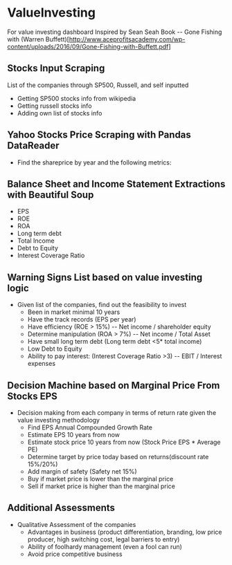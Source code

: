# ValueInvesting
For value investing dashboard
Inspired by Sean Seah Book -- Gone Fishing with (Warren Buffett)[http://www.aceprofitsacademy.com/wp-content/uploads/2016/09/Gone-Fishing-with-Buffett.pdf]


## Stocks Input Scraping
List of the companies through SP500, Russell, and self inputted
* Getting SP500 stocks info from wikipedia
* Getting russell stocks info
* Adding own list of stocks info


## Yahoo Stocks Price Scraping with Pandas DataReader
* Find the shareprice by year and the following metrics:

## Balance Sheet and Income Statement Extractions with Beautiful Soup
* EPS
* ROE
* ROA
* Long term debt
* Total Income
* Debt to Equity
* Interest Coverage Ratio

## Warning Signs List based on value investing logic
* Given list of the companies, find out the feasibility to invest
    * Been in market minimal 10 years
    * Have the track records (EPS per year)
    * Have efficiency (ROE > 15%) -- Net income / shareholder equity
    * Determine manipulation (ROA > 7%) -- Net income / Total Asset
    * Have small long term debt (Long term debt <5* total income)
    * Low Debt to Equity
    * Ability to pay interest: (Interest Coverage Ratio >3) -- EBIT / Interest expenses

## Decision Machine based on Marginal Price From Stocks EPS
* Decision making from each company in terms of return rate given the value investing methodology
    * Find EPS Annual Compounded Growth Rate
    * Estimate EPS 10 years from now
    * Estimate stock price 10 years from now (Stock Price EPS * Average PE)
    * Determine target by price today based on returns(discount rate 15%/20%)
    * Add margin of safety (Safety net 15%)
    * Buy if market price is lower than the marginal price
	* Sell if market price is higher than the marginal price

## Additional Assessments
* Qualitative Assessment of the companies
    * Advantages in business (product differentiation, branding, low price producer, high switching cost, legal barriers to entry)
    * Ability of foolhardy management (even a fool can run)
    * Avoid price competitive business